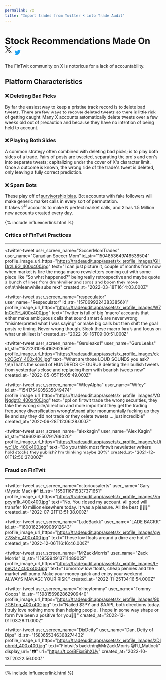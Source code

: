 ```yaml
---
permalink: /x
title: "Import trades from Twitter X into Trade Audit"
---
```

<h1 class="display-5 fw-bold mb-4 mt-5 text-center">Stock Recommendations Made On<br>
<img src="/assets/integrations/x.svg" style="height:0.8em;margin-bottom: 8px;" alt="Twitter X logo">
<img src="/assets/integrations/twitter-logo.svg" style="height:0.8em;" alt="Twitter X logo">
</h1>

<div class="text-center lead">
The <span class="fst-italic">FinTwit</span> community on X is notorious for a lack of accountability.
</div>

<h2 class="display-6 fw-bold mb-4 mt-5 text-center">Platform Characteristics</h2>

<article class="facts">
    <section>
      <h3>❌ Deleting Bad Picks</h3>
      <p>
        By far the easiest way to keep a pristine track record is to delete bad tweets. There are few ways to recover deleted tweets
         so there is little risk of getting caught. Many X accounts automatically delete tweets over a few weeks old out of
        precaution and because they have no intention of being held to account.
      </p>
    </section>
    <section>
      <h3>❌ Playing Both Sides</h3>
      <p>
        A common strategy often combined with <span class="fw-bold">deleting bad picks</span>; is to play both sides of a trade. Pairs of posts are
        tweeted, separating the pro's and con's into separate tweets; capitalizing under the cover of X's character limit.
        Once a outcome is known, the wrong side of the trade's tweet is deleted, only leaving a fully correct prediction.
      </p>
    </section>
    <section>
      <h3>❌ Spam Bots</h3>
      <p>
        These play off of <a href="https://en.wikipedia.org/wiki/Survivorship_bias" target="_blank">survivorship bias</a>. Bot accounts
         with fake followers will make generic market calls in every sort of permutation.<br>
        It takes <span class="fw-bold">2<sup>N</sup></span> accounts to make <span class="fw-bold">N perfect market calls</span>,
        and X has 1.5 Million new accounts created every day.
      </p>
    </section>
</article>

{% include influencerlink.html %}

<h3 class="display-6 text-center mt-5">Critics of FinTwit Practices</h3>
<hr style="margin-top: 0;" class="mb-5">

<script type="module">
import {LitElement, html, svg, css} from 'https://cdn.jsdelivr.net/gh/lit/dist@2/core/lit-core.min.js';

export class TwitterTweet extends LitElement {
  //Populate using https://cdn.syndication.twimg.com/tweet-result?id=[id_str]&lang=en
  static properties = {
    user_name: { type: String },
    user_screen_name: { type: String },
    profile_image_url_https: { type: String },
    verified: { type: Boolean },
    id_str: { type: String },
    text: { type: String },
    display_url: { type: String },
    url: { type: String },
    created_at: { type: String },
  };
  
  static styles = css`
    * {
      font-family: -apple-system, BlinkMacSystemFont, "Segoe UI", Roboto, Oxygen-Sans, Ubuntu, Cantarell, "Helvetica Neue", sans-serif;
    }

    #container {
      border-radius: 8px;
      overflow: hidden;
      border: 1px solid;
      margin-bottom: 2em;
      background-color: #fff;
    }
    
    @media only screen and (min-width: 1400px) {
      #container {
        width: 600px;
      }
    }

    #retweet {
      font-size: 0.75em;
      padding: 0 0 8px 44px;
      color: #657786;
    }

    #retweet a {
      color: #657786;
    }

    #retweet svg {
      width: 14px;
      height: 14px;
      vertical-align: middle;
      margin-bottom: 2px;
    }

    #content {
      padding: 24px 24px 20px 24px;
    }

    #profile-image {
      padding-right: 16px;
    }

    #profile-image img {
      border-radius: 50%;
      width: 48px;
      height: 48px;
    }

    #names {
      overflow: hidden;
    }

    #name {
      overflow: hidden;
      text-overflow: ellipsis;
      white-space: nowrap;
      padding-right: 4px;
      font-size: 24px;
      font-weight: bold;
      line-height: 24px;
    }

    #media img, #media video {
      width: 100%;
      max-height: 400px;
      object-fit: cover;
      object-position: center;
    }

    #header {
      display: flex;
      justify-content: space-between;
    }

    #header-content {
      display: flex;
      overflow: hidden;
    }

    #text {
      margin-top: 16px;
      margin-bottom: 24px;
      font-size: 1.5em;
      line-height: 32px;
      letter-spacing: .01em;
      overflow-wrap: break-word;
    }

    #footer {
      display: flex;
      justify-content: space-between;
    }

    #footer #link {
      display: block;
      line-height: 30px;
    }

    #names {
      display: inline-flex;
      flex-direction: column;
    }

    #actions a {
      padding-right: 16px;
    }

    .icon {
      width: 20px;
      height: 20px;
    }

    a {
      color: var(--twitter-status-link-color);
      text-decoration: none;
      outline: 0;
    }

    a:visited {
      color: var(--twitter-status-link-color);
      text-decoration: none;
      outline: 0;
    }

    #actions svg {
      width: 30px;
      height: 30px;
    }

    #names svg {
      width: 18px;
      height: 18px;
    }

    #logo svg {
      width: 50px;
      height: 50px;
    }
  `;
  
  
  render() {
    
    function parseNewlines(body){
      const index = body.indexOf("\\n");
      if(index == -1) return body;
      else return html`${body.substring(0,index)}<br>${parseNewlines(body.substring(index + 2))}`;
    }
    
    function minUrl(url){
      var ret = url;
      if(ret.startsWith("https://")) ret = ret.substring(8);
      if(ret.startsWith("www.")) ret = ret.substring(4);
      if(ret.length > 22) ret = ret.substring(0,22) + "…";
      return ret;
    }
    
    const date = new Date(this.created_at);
    return html`
      <div id="container">
        <div id="content">
          <div id="header">
            <a id="header-content" target="_blank" rel="noopener" href="https://twitter.com/${ this.user_screen_name }">
              <span id="profile-image"><img src="${ this.profile_image_url_https }" alt="${ this.user_name }'s avatar'"></span>
              <span id="names">
                <span id="name">${ this.user_name }
                  ${ this.verified ? html`
                    <svg xmlns="http://www.w3.org/2000/svg" viewBox="0 0 64 72" class="verified"><path fill="none" d="M0 0h64v72H0z"></path><path fill="#1da1f2" d="M3 37.315c0 4.125 2.162 7.726 5.363 9.624-.056.467-.09.937-.09 1.42 0 6.103 4.72 11.045 10.546 11.045 1.295 0 2.542-.234 3.687-.686C24.22 62.4 27.827 64.93 32 64.93c4.174 0 7.782-2.53 9.49-6.213 1.148.45 2.39.685 3.69.685 5.826 0 10.546-4.94 10.546-11.045 0-.483-.037-.953-.093-1.42C58.83 45.04 61 41.44 61 37.314c0-4.37-2.42-8.15-5.933-9.946.427-1.203.658-2.5.658-3.865 0-6.104-4.72-11.045-10.545-11.045-1.302 0-2.543.232-3.69.688-1.707-3.685-5.315-6.216-9.49-6.216-4.173 0-7.778 2.53-9.492 6.216-1.146-.455-2.393-.688-3.688-.688-5.827 0-10.545 4.94-10.545 11.045 0 1.364.23 2.662.656 3.864C5.42 29.163 3 32.944 3 37.314z"></path><path fill="#FFF" d="M17.87 39.08l7.015 6.978c.585.582 1.35.873 2.116.873.77 0 1.542-.294 2.127-.883.344-.346 15.98-15.974 15.98-15.974 1.172-1.172 1.172-3.07 0-4.243-1.17-1.17-3.07-1.172-4.242 0l-13.87 13.863-4.892-4.868c-1.174-1.168-3.074-1.164-4.242.01-1.168 1.176-1.163 3.075.01 4.244z"></path></svg>
                   ` : null }
                </span>
                <span style="color:gray;font-size:0.9em;margin-top:-2px;">@${ this.user_screen_name }</span>
              </span>
            </a>
            <div id="logo">
              <a target="_blank" rel="noopener" href="https://twitter.com/${ this.user_screen_name }/status/${ this.id_str }">
                <!-- --><svg id="Logo_FIXED" data-name="Logo — FIXED" xmlns="http://www.w3.org/2000/svg" viewBox="0 0 400 400"><defs><style>.cls-1{fill:none;}.cls-2{fill:#1da1f2;}</style></defs><title>Twitter_Logo_Blue</title><rect class="cls-1" width="400" height="400"></rect><path class="cls-2" d="M153.62,301.59c94.34,0,145.94-78.16,145.94-145.94,0-2.22,0-4.43-.15-6.63A104.36,104.36,0,0,0,325,122.47a102.38,102.38,0,0,1-29.46,8.07,51.47,51.47,0,0,0,22.55-28.37,102.79,102.79,0,0,1-32.57,12.45,51.34,51.34,0,0,0-87.41,46.78A145.62,145.62,0,0,1,92.4,107.81a51.33,51.33,0,0,0,15.88,68.47A50.91,50.91,0,0,1,85,169.86c0,.21,0,.43,0,.65a51.31,51.31,0,0,0,41.15,50.28,51.21,51.21,0,0,1-23.16.88,51.35,51.35,0,0,0,47.92,35.62,102.92,102.92,0,0,1-63.7,22A104.41,104.41,0,0,1,75,278.55a145.21,145.21,0,0,0,78.62,23"></path></svg>
              </a>
            </div>
          </div>
          <div id="text">
            ${ parseNewlines(this.text) }
            ${ this.display_url ? html`<a style="color:#1DA1F2;" href="${this.url}" title="${this.display_url}" target="_blank">${ minUrl(this.display_url) }</a><br>` : null }
          </div>
          <div id="footer">
            <div id="actions">
              <a target="_blank" rel="noopener" title="reply" href="https://twitter.com/intent/tweet?in_reply_to=${ this.id_str }">
                <svg xmlns="http://www.w3.org/2000/svg" width="24" height="24" viewBox="0 0 24 24"><path class="icon" fill="#657786" d="M14.046 2.242l-4.148-.01h-.002c-4.374 0-7.8 3.427-7.8 7.802 0 4.098 3.186 7.206 7.465 7.37v3.828c0 .108.045.286.12.403.143.225.385.347.633.347.138 0 .277-.038.402-.118.264-.168 6.473-4.14 8.088-5.506 1.902-1.61 3.04-3.97 3.043-6.312v-.017c-.006-4.368-3.43-7.788-7.8-7.79zm3.787 12.972c-1.134.96-4.862 3.405-6.772 4.643V16.67c0-.414-.334-.75-.75-.75h-.395c-3.66 0-6.318-2.476-6.318-5.886 0-3.534 2.768-6.302 6.3-6.302l4.147.01h.002c3.532 0 6.3 2.766 6.302 6.296-.003 1.91-.942 3.844-2.514 5.176z"></path></svg>
              </a>
              <a target="_blank" rel="noopener" title="retweet" href="https://twitter.com/intent/retweet?tweet_id=${ this.id_str }">
                <svg xmlns="http://www.w3.org/2000/svg" width="24" height="24" viewBox="0 0 24 24"><path fill="#657786" d="M23.77 15.67c-.292-.293-.767-.293-1.06 0l-2.22 2.22V7.65c0-2.068-1.683-3.75-3.75-3.75h-5.85c-.414 0-.75.336-.75.75s.336.75.75.75h5.85c1.24 0 2.25 1.01 2.25 2.25v10.24l-2.22-2.22c-.293-.293-.768-.293-1.06 0s-.294.768 0 1.06l3.5 3.5c.145.147.337.22.53.22s.383-.072.53-.22l3.5-3.5c.294-.292.294-.767 0-1.06zm-10.66 3.28H7.26c-1.24 0-2.25-1.01-2.25-2.25V6.46l2.22 2.22c.148.147.34.22.532.22s.384-.073.53-.22c.293-.293.293-.768 0-1.06l-3.5-3.5c-.293-.294-.768-.294-1.06 0l-3.5 3.5c-.294.292-.294.767 0 1.06s.767.293 1.06 0l2.22-2.22V16.7c0 2.068 1.683 3.75 3.75 3.75h5.85c.414 0 .75-.336.75-.75s-.337-.75-.75-.75z"></path></svg>
              </a>
              <a target="_blank" rel="noopener" title="like" href="https://twitter.com/intent/like?tweet_id=${ this.id_str }">
                <svg xmlns="http://www.w3.org/2000/svg" width="24" height="24" viewBox="0 0 24 24"><path fill="#657786" d="M12 21.638h-.014C9.403 21.59 1.95 14.856 1.95 8.478c0-3.064 2.525-5.754 5.403-5.754 2.29 0 3.83 1.58 4.646 2.73.813-1.148 2.353-2.73 4.644-2.73 2.88 0 5.404 2.69 5.404 5.755 0 6.375-7.454 13.11-10.037 13.156H12zM7.354 4.225c-2.08 0-3.903 1.988-3.903 4.255 0 5.74 7.035 11.596 8.55 11.658 1.52-.062 8.55-5.917 8.55-11.658 0-2.267-1.822-4.255-3.902-4.255-2.528 0-3.94 2.936-3.952 2.965-.23.562-1.156.562-1.387 0-.015-.03-1.426-2.965-3.955-2.965z"></path></svg>
              </a>
            </div>
            <div id="link">
              <a target="_blank" rel="noopener" href="https://twitter.com/${ this.user_screen_name }/status/${ this.id_str }">
                ${ date.toLocaleTimeString(undefined, { timeStyle: 'short' }) } · ${ date.toLocaleDateString(undefined, { dateStyle: 'medium' }) }
              </a>
            </div>
          </div>
        </div>
      </div>
    `;
  }
}
customElements.define('twitter-tweet', TwitterTweet);
</script>

<style>
  @media only screen and (min-width: 1400px) {
    .masonry {
      columns: 600px;
      column-gap: 1rem;
    }
  }
</style>

<div class="masonry">
  <!-- https://cdn.syndication.twimg.com/tweet-result?id=463440424141459456 -->
  <twitter-tweet 
    user_screen_name="RudyHavenstein"
    user_name="Rudy Havenstein"
    id_str="1586061354271526912"
    profile_image_url_https="https://tradeaudit.app/assets/x_profile_images/et3kkNBx_400x400.jpg"
    text="Fintwit really is a delusional place."
    created_at="2022-10-28T18:24:29.000Z"
  ></twitter-tweet>
  
  <twitter-tweet 
    user_screen_name="SoccerMomTrades"
    user_name="Canadian Soccer Mom"
    id_str="1504853649746538504"
    profile_image_url_https="https://tradeaudit.app/assets/x_profile_images/GHDrzL6G_400x400.jpg"
    text="I can just picture it, couple of months from now when market is fine the mega macro newsletters coming out with some piece like “So what happened?” being really retrospective and maybe quote a bunch of lines from drunkmiller and soros and boom they move on\n\nMeanwhile subs rekt"
    created_at="2022-03-18T16:14:03.000Z"
  ></twitter-tweet>
  
  <twitter-tweet 
    user_screen_name="respeculator"
    user_name="Respeculator"
    id_str="1570699224383385601"
    profile_image_url_https="https://tradeaudit.app/assets/x_profile_images/W7lnCdPH_400x400.jpg"
    text="Twitter is full of big ‘macro’ accounts that either make ambiguous calls that sound smart &amp; are never wrong “misinterpreted what I was saying” or make big calls but then shift the goal posts re timing. Never wrong though. Block these macro furu’s and focus on what ur skillset is"
    created_at="2022-09-16T09:00:51.000Z"
  ></twitter-tweet>
  
  <div></div>
  
  <twitter-tweet 
    user_screen_name="Guruleaks1"
    user_name="GuruLeaks"
    id_str="1522231095416262656"
    profile_image_url_https="https://tradeaudit.app/assets/x_profile_images/cky2QGzY_400x400.jpg"
    text="What are those LOUD SOUNDS you ask?\n\nThat's the sound of HUNDREDS OF GURUS deleting their bullish tweets from yesterday's close and replacing them with bearish tweets now"
    created_at="2022-05-05T15:05:49.000Z"
  ></twitter-tweet>

  <twitter-tweet 
    user_screen_name="WifeyAlpha"
    user_name="Wifey"
    id_str="1541754905635049474"
    profile_image_url_https="https://tradeaudit.app/assets/x_profile_images/VQNgdgtC_400x400.jpg"
    text="ppl on fintwit trade the wrong securities, they take the wrong side/direction and more important they get the trading frequency diversification wrong\n\nand after monumentally fucking up they lie and say they did not trade or they delete tweets ... just incredible"
    created_at="2022-06-28T12:06:28.000Z"
  ></twitter-tweet>
  
  <twitter-tweet 
    user_screen_name="alexkagin"
    user_name="Alex Kagin"
    id_str="1466026950791766020"
    profile_image_url_https="https://tradeaudit.app/assets/x_profile_images/oUiwc1Uc_400x400.jpg"
    text="Do you think most fintwit newsletter writers hold stocks they publish? I’m thinking maybe 20%"
    created_at="2021-12-01T12:50:37.000Z"
  ></twitter-tweet>
  
</div>

<h3 class="display-6 text-center mt-5">Fraud on FinTwit</h3>
<hr style="margin-top: 0;" class="mb-5">

<div class="masonry">
  <twitter-tweet 
    user_screen_name="SECGov"
    user_name="U.S. Securities and Exchange Commission"
    id_str="1603036089899327488"
    profile_image_url_https="https://tradeaudit.app/assets/x_profile_images/9nXj4OYd_400x400.jpg"
    text="Today we announced charges against eight social media influencers in a $100 million securities scheme in which they used Twitter and Discord to manipulate exchange-traded stocks.\n\n"
    display_url="https://www.sec.gov/news/press-release/2022-221"
    url="https://t.co/zzrchqFlqg"
    created_at="2022-12-14T14:36:01.000Z"
  ></twitter-tweet>

  <twitter-tweet 
    user_screen_name="notoriousalerts"
    user_name="Gary (Mystic Mac) 🍀"
    id_str="1550116715337371651"
    profile_image_url_https="https://tradeaudit.app/assets/x_profile_images/7mpcym1k_400x400.jpg"
    text="No. You closed my account. All good will transfer 10 million elsewhere today. It was a pleasure. All the best 💚✌🏼"
    created_at="2022-07-21T13:51:38.000Z"
  ></twitter-tweet>
  
  <!--
  <twitter-tweet 
    user_screen_name="MrZackMorris"
    user_name="Zack Morris"
    id_str="1602915568612478977"
    profile_image_url_https="https://tradeaudit.app/assets/x_profile_images/L-peQt77_400x400.jpg"
    text="I love my homies on here. The rest of you can keep swinging on my nuts."
    created_at="2022-12-14T06:37:06.000Z"
  ></twitter-tweet>-->
  
  <twitter-tweet 
    user_screen_name="LadeBackk"
    user_name="LADE BACKK"
    id_str="1600162340908912643"
    profile_image_url_https="https://tradeaudit.app/assets/x_profile_images/gwZ78sFp_400x400.jpg"
    text="These low floats around a dime are hot 🔥"
    created_at="2022-12-06T16:16:46.000Z"
  ></twitter-tweet>
  
  <div></div>
  
  <twitter-tweet 
    user_screen_name="MrZackMorris"
    user_name="Zack Morris"
    id_str="1595994913711489025"
    profile_image_url_https="https://tradeaudit.app/assets/x_profile_images/L-peQt77_400x400.jpg"
    text="Tomorrow low floats, cheap pennies and the market will pump. Make your money quick and enjoy your weekend. ALWAYS MANAGE YOUR RISK."
    created_at="2022-11-25T04:16:54.000Z"
  ></twitter-tweet>
  
  <twitter-tweet 
    user_screen_name="ohheytommy"
    user_name="Tommy Coops"
    id_str="1598156982862909440"
    profile_image_url_https="https://tradeaudit.app/assets/x_profile_images/9b7GBTng_400x400.jpg"
    text="Nailed $SPY and $AAPL both directions today. I truly love nothing more than helping people . I hope in some way shape or form I’ve been a positive for you🙏🏻"
    created_at="2022-12-01T03:28:11.000Z"
  ></twitter-tweet>
  
  <twitter-tweet 
    user_screen_name="DipDeity"
    user_name="Dan, Deity of Dips"
    id_str="1580655346368274432"
    profile_image_url_https="https://tradeaudit.app/assets/x_profile_images/zDIobrdd_400x400.jpg"
    text="Fintwit’s back\n\n@MrZackMorris @PJ_Matlock"
    display_url="📷"
    url="https://t.co/BFixnShXUy"
    created_at="2022-10-13T20:22:56.000Z"
  ></twitter-tweet>
  
</div>

<hr style="margin-top: 0;" class="mb-5">

{% include influencerlink.html %}
